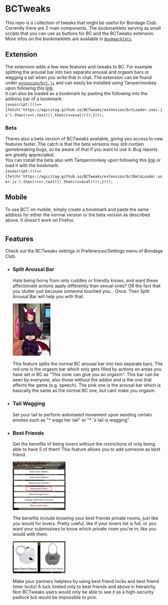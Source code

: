 # BCTweaks
This repo is a collection of tweaks that might be useful for Bondage Club. Currently there are 2 main components. The bookmarklets serving as small scripts that you can use as buttons for BC and the BCTweaks extension.  
More infos on the bookmarklets are available in [`Bookmarklets`](bookmarklets).  

## Extension
The extension adds a few new features and tweaks to BC. For example splitting the arousal bar into two separate arousal and orgasm bars or wagging a tail when you write that in chat. The extension can be found under [`extension/bct.js`](extension/bct.js) and can easily be installed using Tampermonkey upon following this [link](https://github.com/agicitag/BCTweaks/raw/main/extension/bctLoader.user.js).  
It can also be loaded as a bookmark by pasting the following into the address bar of a bookmark:  
`javascript:(()=>{fetch('https://agicitag.github.io/BCTweaks/extension/bctLoader.user.js').then(r=>r.text()).then(r=>eval(r));})();`

### Beta
Theres also a beta version of BCTweaks available, giving you access to new features faster. The catch is that the beta versions may still contain gamebreaking bugs, so be aware of that if you want to use it. Bug reports are greatly appreciated.  
You can install the beta also with Tampermonkey upon following this [link](https://github.com/agicitag/BCTweaks/raw/main/extension/bctBetaLoader.user.js) or load it with the bookmark:  
`javascript:(()=>{fetch('https://agicitag.github.io/BCTweaks/extension/bctBetaLoader.user.js').then(r=>r.text()).then(r=>eval(r));})();`

## Mobile
To use BCT on mobile, simply create a bookmark and paste the same address for either the normal version or the beta version as described above. It doesn't work on Firefox.
#

## Features

Check out the BCTweaks settings in Preferences/Settings menu of Bondage Club.

- ### Split Arousal Bar

  Hate being horny from only cuddles or friendly kisses, and want these affectionate actions apply differently than sexual ones? OR the fact that you stutter just because someone touched you... Once. Then Split Arousal Bar will help you with that.
  
  <img src="./images/Barsplit.png"  width="25%" height="20%">
  
  This feature splits the normal BC arousal bar into two separate bars. The red one is the orgasm bar which only gets filled by actions on areas you have set in BC as "This zone can give you an orgasm". This bar can be seen by everyone, also those without the addon and is the one that affects the game (e.g. speech). The pink one is the arousal bar which is basically the same as the normal BC one, but cant make you orgasm.
 
- ### Tail Wagging 
  Set your tail to perform automated movement upon sending certain emotes such as "* wags her tail" or "* 's tail is wagging".
  
- ### Best Friends
  Get the benefits of being lovers without the restrictions of only being able to have 5 of them! This feature allows you to add someone as best friend.

  <img src="./images/bfadding.png"  width="35%" height="25%">

  The benefits include knowing your best friends private rooms, just like you would for lovers. Pretty useful, like if your lovers list is full, or you want your submissives to know which private room you're in; like you would with them.

  <img src="./images/bflockspreview.png"  width="35%" height="25%">
  
  Make your partners helpless by using best friend locks and best friend timer locks! A lock limited only to best friends and above in hierarchy. Non BCTweaks users would only be able to see it as a high-security padlock but would be impossible to pick.
